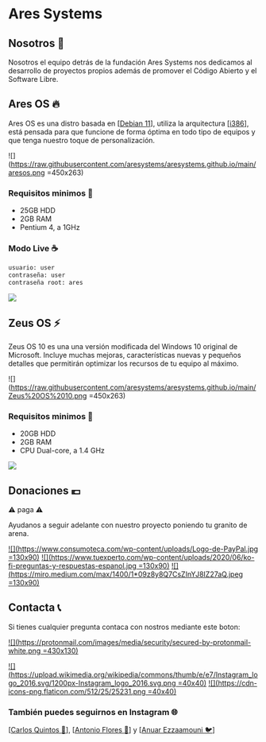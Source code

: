 ﻿#  Ares Systems

## Nosotros :busts_in_silhouette:
Nosotros el equipo detrás de la fundación Ares Systems nos dedicamos al desarrollo de proyectos propios además de promover el Código Abierto y el Software Libre.

## Ares OS :fire:
Ares OS es una distro basada en \[[Debian 11](https://www.debian.org/)], utiliza la arquitectura \[[i386](https://cdimage.debian.org/cdimage/unofficial/non-free/cd-including-firmware/11.3.0+nonfree/i386/iso-cd/firmware-11.3.0-i386-netinst.iso)], está pensada para que funcione de forma óptima en todo tipo de equipos y que tenga nuestro toque de personalización.

![](https://raw.githubusercontent.com/aresystems/aresystems.github.io/main/aresos.png =450x263)

### Requisitos minimos :wrench:
* 25GB HDD
* 2GB RAM
* Pentium 4, a 1GHz

###  Modo Live :coffee:
```diff
usuario: user
contraseña: user
contraseña root: ares
```

[![](https://shields.io/badge/Download-AresOS-blue.svg)](https://mega.nz/file/a8tnHa4R#iey_o1IVT33erK14hx_KcObNt7ftabp5I7RadXrXlUc)

## Zeus OS :zap:
Zeus OS 10 es una una versión modificada del Windows 10 original de Microsoft.
Incluye muchas mejoras, características nuevas y pequeños detalles que permitirán optimizar los recursos de tu equipo al máximo.

![](https://raw.githubusercontent.com/aresystems/aresystems.github.io/main/Zeus%20OS%2010.png =450x263)

### Requisitos minimos :wrench:
* 20GB HDD
* 2GB RAM
* CPU Dual-core, a 1.4 GHz

[![](https://shields.io/badge/Download-ZeusOS-red.svg)](https://mega.nz/file/LgkABRDI#ZRmcIXSM7wiMwnCveSJR7aDDAU-UnD_aG-TcDucGwF4)

##  Donaciones :euro:
⚠ paga ⚠

Ayudanos a seguir adelante con nuestro proyecto poniendo tu granito de arena.

[![](https://www.consumoteca.com/wp-content/uploads/Logo-de-PayPal.jpg =130x90)](https://www.paypal.me/aresystems?locale.x=es_ES) [![](https://www.tuexperto.com/wp-content/uploads/2020/06/ko-fi-preguntas-y-respuestas-espanol.jpg =130x90)](https://ko-fi.com/aresystems79486) [![](https://miro.medium.com/max/1400/1*09z8y8Q7CsZInYJ8IZ27aQ.jpeg =130x90)](https://www.buymeacoffee.com/aresystems)

##  Contacta :telephone_receiver:
Si tienes cualquier pregunta contaca con nostros mediante este boton:

[![](https://protonmail.com/images/media/security/secured-by-protonmail-white.png =430x130)](mailto:aresystems@protonmail.com?)

[![](https://upload.wikimedia.org/wikipedia/commons/thumb/e/e7/Instagram_logo_2016.svg/1200px-Instagram_logo_2016.svg.png =40x40)](https://www.instagram.com/aresystems.io/?hl=es) [![](https://cdn-icons-png.flaticon.com/512/25/25231.png =40x40)](https://github.com/aresystems)

### También puedes seguirnos en Instagram :globe_with_meridians:
\[[Carlos Quintos :penguin:](https://www.instagram.com/quintosnores/?hl=es)], \[[Antonio Flores :dragon_face:](https://www.instagram.com/_.antoniiofl/?hl=es)] y \[[Anuar Ezzaamouni :bird:](https://www.instagram.com/pasteldefresa._/?hl=es)]

